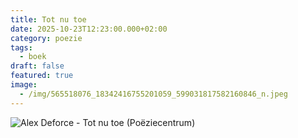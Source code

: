 ```yaml
---
title: Tot nu toe
date: 2025-10-23T12:23:00.000+02:00
category: poezie
tags:
  - boek
draft: false
featured: true
image:
  - /img/565518076_18342416755201059_599031817582160846_n.jpeg
---
```



![Alex Deforce - Tot nu toe (Poëziecentrum)](/img/565518076_18342416755201059_599031817582160846_n.jpeg "Alex Deforce - Tot nu toe (Poëziecentrum)")
